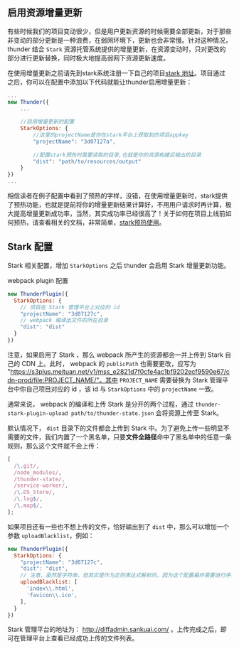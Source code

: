 ## 启用资源增量更新

有些时候我们的项目变动很少，但是用户更新资源的时候需要全部更新，对于那些非变动的部分更新是一种浪费，在弱网环境下，更新也会非常慢。针对这种情况，thunder 结合 `Stark` 资源托管系统提供的增量更新，在资源变动时，只对更改的部分进行更新替换，同时极大地提高弱网下资源更新速度。

在使用增量更新之前请先到stark系统注册一下自己的项目[stark 地址](http://stark.sankuai.com)。项目通过之后，你可以在配置中添加以下代码就能让thunder启用增量更新：

```javascript
...
new Thunder({
    ...
    
    //启用增量更新的配置
    StarkOptions: {
        //这里的projectName是你在stark平台上获取到的项目appkey
        "projectName": "3d07127a",
        
        //配置stark预热时需要读取的目录,也就是你的资源构建后输出的目录
        "dist": "path/to/resources/output"
    }
})
...
```

相信读者在例子配置中看到了预热的字样，没错，在使用增量更新时，stark提供了预热功能，也就是提前将你的增量更新结果计算好，不用用户请求时再计算，极大提高增量更新成功率，当然，其实成功率已经很高了！关于如何在项目上线前如何预热，请查看相关的文档，非常简单，[stark预热使用](http://npm.sankuai.com/package/@mfe/stark-warmup)。

## Stark 配置

Stark 相关配置，增加 `StarkOptions` 之后 thunder 会启用 Stark 增量更新功能。


webpack plugin 配置

```javascript
new ThunderPlugin({
  StarkOptions: {
    // 项目在 Stark 管理平台上对应的 id
    "projectName": "3d07127c",
    // webpack 编译出文件的所在目录
    "dist": "dist"
  }
})
```

注意，如果启用了 Stark ，那么 webpack 所产生的资源都会一并上传到 Stark 自己的 CDN 上。此时， webpack 的 `publicPath` 也需要更改，应写为 "https://s3plus.meituan.net/v1/mss_e2821d7f0cfe4ac1bf9202ecf9590e67/cdn-prod/file:PROJECT_NAME/"。其中 `PROJECT_NAME` 需要替换为 Stark 管理平台中你自己项目对应的 id ，该 id 与 `StarkOptions` 中的 `projectName` 一致。

通常来说， webpack 的编译和上传 Stark 是分开的两个过程，通过 `thunder-stark-plugin-upload path/to/thunder-state.json` 会将资源上传至 Stark。

默认情况下， `dist` 目录下的文件都会上传到 Stark 中。为了避免上传一些明显不需要的文件，我们内置了一个黑名单，只要**文件全路径**命中了黑名单中的任意一条规则，那么这个文件就不会上传：

```javascript
[
  /\.git/,
  /node_modules/,
  /thunder-state/,
  /service-worker/,
  /\.DS_Store/,
  /\.log$/,
  /\.map$/,
];
```

如果项目还有一些也不想上传的文件，恰好输出到了 `dist` 中，那么可以增加一个参数 `uploadBlacklist`，例如：

```javascript
new ThunderPlugin({
  StarkOptions: {
    "projectName": "3d07127c",
    "dist": "dist",
    // 注意，虽然是字符串，但其实是作为正则表达式解析的，因为这个配置最终需要进行序列化
    uploadBlacklist: [
      'index\\.html',
      'favicon\\.ico',
    ],
  }
})
```

Stark 管理平台的地址为： http://diffadmin.sankuai.com/ 。上传完成之后，即可在管理平台上查看已经成功上传的文件列表。
